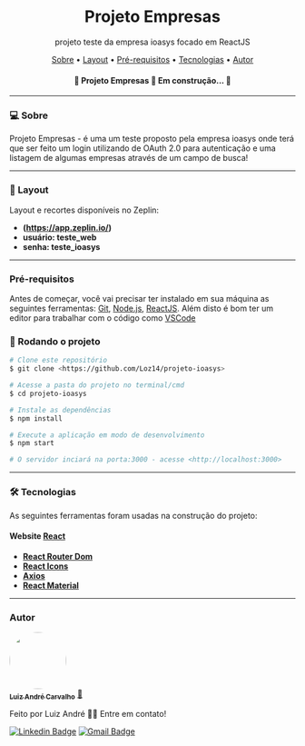 <h1 align="center">Projeto Empresas</h1>
<p align="center">projeto teste da empresa ioasys focado em ReactJS</p>

<p align="center">
 <a href="#-sobre">Sobre</a> •
 <a href="#-layout">Layout</a> • 
 <a href="#pré-requisitos">Pré-requisitos</a> • 
 <a href="#-tecnologias">Tecnologias</a> • 
 <a href="#autor">Autor</a>
</p>

<h4 align="center"> 
	🚧  Projeto Empresas 🚀 Em construção...  🚧
</h4>

---

### 💻 Sobre

Projeto Empresas - é uma um teste proposto pela empresa ioasys onde terá que ser feito um login utilizando de OAuth 2.0 para autenticação
e uma listagem de algumas empresas através de um campo de busca!

---

### 🎨 Layout

Layout e recortes disponíveis no Zeplin:
-   **(https://app.zeplin.io/)**
-   **usuário: teste_web**
-   **senha: teste_ioasys**
---

### Pré-requisitos

Antes de começar, você vai precisar ter instalado em sua máquina as seguintes ferramentas:
[Git](https://git-scm.com), [Node.js](https://nodejs.org/en/), [ReactJS](https://pt-br.reactjs.org/). 
Além disto é bom ter um editor para trabalhar com o código como [VSCode](https://code.visualstudio.com/)

### 🎲 Rodando o projeto
```bash
# Clone este repositório
$ git clone <https://github.com/Loz14/projeto-ioasys>

# Acesse a pasta do projeto no terminal/cmd
$ cd projeto-ioasys

# Instale as dependências
$ npm install

# Execute a aplicação em modo de desenvolvimento
$ npm start

# O servidor inciará na porta:3000 - acesse <http://localhost:3000>
```
---

### 🛠 Tecnologias

As seguintes ferramentas foram usadas na construção do projeto:

#### **Website**  [React](https://reactjs.org/)

-   **[React Router Dom](https://github.com/ReactTraining/react-router/tree/master/packages/react-router-dom)**
-   **[React Icons](https://react-icons.github.io/react-icons/)**
-   **[Axios](https://github.com/axios/axios)**
-   **[React Material](https://material-ui.com/pt/)**

---
### Autor

<a href="https://www.linkedin.com/in/la-carvalho/">
 <img style="border-radius: 50%;" src="https://avatars1.githubusercontent.com/u/51300546?s=400&u=3933e0767a90751ca7c6fb1e4ea2feccbe1d3d54&v=4" width="100px;" alt=""/>
 <br />
 <sub><b>Luiz André Carvalho</b></sub></a> <a href="https://github.com/Loz14">🚀</a>


Feito por Luiz André 👋🏽 Entre em contato!

[![Linkedin Badge](https://img.shields.io/badge/-Luiz-blue?style=flat-square&logo=Linkedin&logoColor=white&link=https://www.linkedin.com/in/la-carvalho/)](https://www.linkedin.com/in/la-carvalho/) 
[![Gmail Badge](https://img.shields.io/badge/-luizandre.ita@gmail.com-c14438?style=flat-square&logo=Gmail&logoColor=white&link=mailto:luizandre.ita@gmail.com)](mailto:luizandre.ita@gmail.com)
